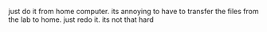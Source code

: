 just do it from home computer. its annoying to have to transfer the files from the lab to home. just redo it. its not that hard
